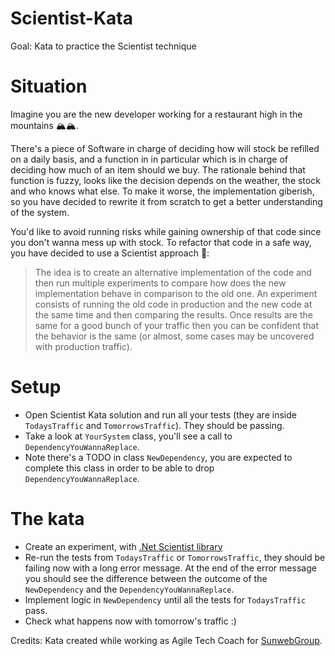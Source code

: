 # Scientist-Kata
Goal: Kata to practice the Scientist technique 

# Situation
Imagine you are the new developer working for a restaurant high in the mountains 🏔️🏔️.

There's a piece of Software in charge of deciding how will stock be refilled on a daily basis, and a function in in particular which is in charge of deciding how much of an item should we buy.
The rationale behind that function is fuzzy, looks like the decision depends on the weather, the stock and who knows what else. To make it worse, the implementation giberish, so you have decided to rewrite it from scratch to get a better understanding of the system.

You'd like to avoid running risks while gaining ownership of that code since you don't wanna mess up with stock. To refactor that code in a safe way, you have decided to use a Scientist approach 🧪:

> The idea is to create an alternative implementation of the code and then run multiple experiments to compare how does the new implementation behave in comparison to the old one.
An experiment consists of running the old code in production and the new code at the same time and then comparing the results. Once results are the same for a good bunch of your traffic then you can be confident that the behavior is the same (or almost, some cases may be uncovered with production traffic).

# Setup
* Open Scientist Kata solution and run all your tests (they are inside `TodaysTraffic` and `TomorrowsTraffic`). They should be passing.
* Take a look at `YourSystem` class, you'll see a call to `DependencyYouWannaReplace`. 
* Note there's a TODO in class `NewDependency`, you are expected to complete this class in order to be able to drop `DependencyYouWannaReplace`.

# The kata
* Create an experiment, with [.Net Scientist library](https://github.com/scientistproject/Scientist.net) 
* Re-run the tests from `TodaysTraffic` or `TomorrowsTraffic`, they should be failing now with a long error message. At the end of the error message you should see the difference between the outcome of the `NewDependency` and the `DependencyYouWannaReplace`.
* Implement logic in `NewDependency` until all the tests for `TodaysTraffic` pass.
* Check what happens now with tomorrow's traffic :)


Credits: Kata created while working as Agile Tech Coach for [SunwebGroup](https://www.sunwebgroup.com/).
